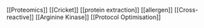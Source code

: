 [[Proteomics]]
[[Cricket]]
[[protein extraction]]
[[allergen]]
[[Cross-reactive]]
[[Arginine Kinase]]
[[Protocol Optimisation]]
